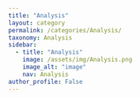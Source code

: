 ```yaml
---
title: "Analysis"
layout: category
permalink: /categories/Analysis/
taxonomy: Analysis
sidebar:
  - title: "Analysis"
    image: /assets/img/Analysis.png
    image_alt: "image"
    nav: Analysis
author_profile: False
---
```

